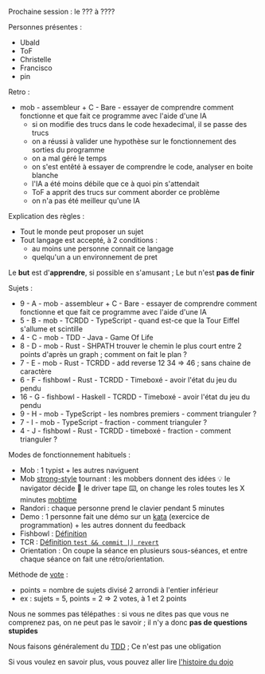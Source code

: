 Prochaine session : le ??? à ????

Personnes présentes :

- Ubald
- ToF
- Christelle
- Francisco
- pin

Retro :

- mob - assembleur + C - Bare - essayer de comprendre comment fonctionne et que fait ce programme avec l'aide d'une IA
  - si on modifie des trucs dans le code hexadecimal, il se passe des trucs
  - on a réussi à valider une hypothèse sur le fonctionnement des sorties du programme
  - on a mal géré le temps
  - on s'est entêté à essayer de comprendre le code, analyser en boite blanche
  - l'IA a été moins débile que ce à quoi pin s'attendait
  - ToF a apprit des trucs sur comment aborder ce problème
  - on n'a pas été meilleur qu'une IA

Explication des règles :

- Tout le monde peut proposer un sujet
- Tout langage est accepté, à 2 conditions :
  - au moins une personne connait ce langage
  - quelqu'un a un environnement de pret

Le **but** est d'**apprendre**, si possible en s'amusant ;
Le but n'est **pas de finir**

Sujets :

- 9 - A - mob - assembleur + C - Bare - essayer de comprendre comment fonctionne et que fait ce programme avec l'aide d'une IA
- 5 - B - mob - TCRDD - TypeScript - quand est-ce que la Tour Eiffel s'allume et scintille
- 4 - C - mob - TDD - Java - Game Of Life
- 8 - D - mob - Rust - SHPATH trouver le chemin le plus court entre 2 points d'après un graph ; comment on fait le plan ?
- 7 - E - mob - Rust - TCRDD - add reverse 12 34 => 46 ; sans chaine de caractère
- 6 - F - fishbowl - Rust - TCRDD - Timeboxé - avoir l'état du jeu du pendu
- 16 - G - fishbowl - Haskell - TCRDD - Timeboxé - avoir l'état du jeu du pendu
- 9 - H - mob - TypeScript - les nombres premiers - comment trianguler ?
- 7 - I - mob - TypeScript - fraction - comment trianguler ?
- 4 - J - fishbowl - Rust - TCRDD - timeboxé - fraction - comment trianguler ?

Modes de fonctionnement habituels :

- Mob : 1 typist + les autres naviguent
- Mob [strong-style] tournant : les mobbers donnent des idées 💡 le navigator décide 🔀 le driver tape ⌨️, on change les roles toutes les X minutes [mobtime]
- Randori : chaque personne prend le clavier pendant 5 minutes
- Demo : 1 personne fait une démo sur un [kata] (exercice de programmation) + les autres donnent du feedback
- Fishbowl : [Définition][fishbowl]
- TCR : [Définition `test && commit || revert`][tcr]
- Orientation : On coupe la séance en plusieurs sous-séances,
  et entre chaque séance on fait une rétro/orientation.

Méthode de [vote] :

- points = nombre de sujets divisé 2 arrondi à l'entier inférieur
- ex : sujets = 5, points = 2 => 2 votes, à 1 et 2 points

Nous ne sommes pas télépathes :
si vous ne dites pas que vous ne comprenez pas, on ne peut pas le savoir ;
il n'y a donc **pas de questions stupides**

Nous faisons généralement du [TDD][test_driven_development] ;
Ce n'est pas une obligation

Si vous voulez en savoir plus, vous pouvez aller lire [l'histoire du dojo]

[kata]: https://web.archive.org/web/20040423023001/http://www.pragprog.com/pragdave/Practices/CodeKata.rdoc
[strong-style]: https://llewellynfalco.blogspot.com/2014/06/llewellyns-strong-style-pairing.html
[mobtime]: https://mobtime.hadrienmp.fr/
[fishbowl]: https://en.wikipedia.org/wiki/Fishbowl_%28conversation%29
[tcr]: https://medium.com/@kentbeck_7670/test-commit-revert-870bbd756864
[vote]: https://emmanuelpaatz.com/dojosurvey
[test_driven_development]: https://fr.wikipedia.org/wiki/Test_driven_development
[l'histoire du dojo]: https://github.com/dojo-developpement-paris/dojo-developpement-paris.github.io/blob/main/history.md
